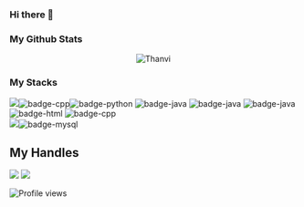### Hi there 👋

<!--
**thanvi47/thanvi47** is a ✨ _special_ ✨ repository because its `README.md` (this file) appears on your GitHub profile.

Here are some ideas to get you started:

- 🔭 I’m currently working on ...
- 🌱 I’m currently learning ...
- 👯 I’m looking to collaborate on ...
- 🤔 I’m looking for help with ...
- 💬 Ask me about ...
- 📫 How to reach me: ...
- 😄 Pronouns: ...
- ⚡ Fun fact: ...
-->
### My Github Stats
<p align="center"> <img src="https://github-readme-stats.vercel.app/api?username=thanvi47&show_icons=true&count_private=true&theme=dark" alt="Thanvi" />

### My Stacks
<img src="https://img.shields.io/badge/Languages-151515?style=for-the-badge&logo=plex&logoColor=FFFFFF">![badge-cpp](https://img.shields.io/badge/c%2B%2B-151515?style=for-the-badge&logo=c%2B%2B&logoColor=79740e&labelColor=151515)![badge-python](https://img.shields.io/badge/python-151515?style=for-the-badge&logo=python&logoColor=79740e&labelColor=151515)
 ![badge-java](https://img.shields.io/badge/java-151515?style=for-the-badge&logo=java&logoColor=79740e&labelColor=151515)
 ![badge-java](https://img.shields.io/badge/PHP-777BB4?style=for-the-badge&logo=php&logoColor=79740e&labelColor=151515) 
 ![badge-java](https://img.shields.io/badge/Laravel-FF2D20?style=for-the-badge&logo=laravel&logoColor=79740e&labelColor=151515) 
 ![badge-html](https://img.shields.io/badge/HTML-000000?style=for-the-badge&logo=html&logoColor=79740e&labelColor=151515)
 ![badge-cpp](https://img.shields.io/badge/CSS-239120?&style=for-the-badge&logo=css3&logoColor=79740e&labelColor=151515)
 <br/>
<img src="https://img.shields.io/badge/Database-151515?style=for-the-badge&logo=Redis&logoColor=FFFFFF">![badge-mysql](https://img.shields.io/badge/mysql-151515?style=for-the-badge&logo=mysql&logoColor=79740e&labelColor=151515)

## My Handles
 [<img src="https://img.shields.io/badge/Thanvi-151515?style=for-the-badge&logo=linkedin&logoColor=white">](https://www.linkedin.com/in/md-mhatheul-hasan-thanvi-9321b8204//)
 [<img src="https://img.shields.io/badge/Thanvi-151515?style=for-the-badge&logo=github&logoColor=79740e">](https://profile-summary-for-github.com/user/thanvi47) 
<!--  [<img src="https://img.shields.io/badge/PrimeX-151515?style=for-the-badge&logo=codeforces&logoColor=79740e">](https://codeforces.com/profile/PrimeX)  -->
<!--  [<img src="https://img.shields.io/badge/jsprince-151515?style=for-the-badge&logo=codechef&logoColor=79740e">](https://www.codechef.com/users/jsprince) -->
<!--  [<img src="https://img.shields.io/badge/primex-151515?style=for-the-badge&logo=SVG&logoColor=79740e">](https://lightoj.com/user/primex) -->
<!--  [<img src="https://img.shields.io/badge/primex-151515?style=for-the-badge&logo=SVG&logoColor=79740e">](https://www.spoj.com/users/primex/) -->
 
![Profile views](https://gpvc.arturio.dev/thanvi47)
